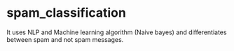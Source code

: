 # spam_classification
It uses NLP and Machine learning algorithm (Naive bayes) and differentiates between spam and not spam messages.
